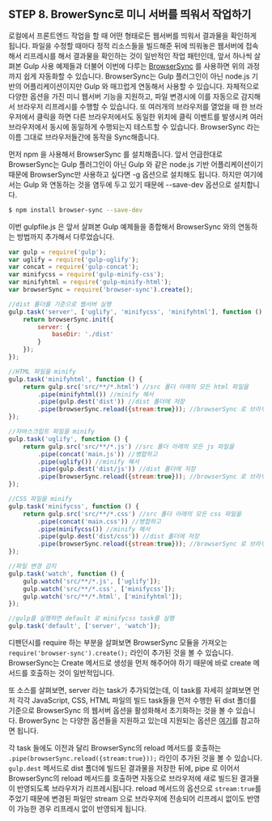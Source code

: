 ## STEP 8. BrowerSync로 미니 서버를 띄워서 작업하기

로컬에서 프론트엔드 작업을 할 때 어떤 형태로든 웹서버를 띄워서 결과물을 확인하게 됩니다. 파일을 수정할 때마다 정적 리소스들을 빌드해준 뒤에 띄워놓은 웹서버에 접속해서 리프레시를 해서 결과물을 확인하는 것이 일반적인 작업 패턴인데, 앞서 하나씩 살펴본 Gulp 사용 예제들과 더불어 이번에 다루는 [BrowserSync](https://browsersync.io/) 를 사용하면 위의 과정까지 쉽게 자동화할 수 있습니다. BrowserSync는 Gulp 플러그인이 아닌 node.js 기반의 어플리케이션이지만 Gulp 와 매끄럽게 연동해서 사용할 수 있습니다. 자체적으로 다양한 옵션을 가진 미니 웹서버 기능을 지원하고, 파일 변경시에 이를 자동으로 감지해서 브라우저 리프레시를 수행할 수 있습니다. 또 여러개의 브라우저를 열었을 때 한 브라우저에서 클릭을 하면 다른 브라우저에서도 동일한 위치에 클릭 이벤트를 발생시켜 여러 브라우저에서 동시에 동일하게 수행되는지 테스트할 수 있습니다. BrowserSync 라는 이름 그대로 브라우저들간에 동작을 Sync해줍니다.

먼저 npm 을 사용해서 BrowserSync 를 설치해줍니다. 앞서 언급한대로 BrowserSync는 Gulp 플러그인이 아닌 Gulp 와 같은 node.js 기반 어플리케이션이기 때문에 BrowserSync만 사용하고 싶다면 -g 옵션으로 설치해도 됩니다. 하지만 여기에서는 Gulp 와 연동하는 것을 염두에 두고 있기 때문에 --save-dev 옵션으로 설치합니다.

```bash
$ npm install browser-sync --save-dev
```

이번 gulpfile.js 은 앞서 살펴본 Gulp 예제들을 종합해서 BrowserSync 와의 연동하는 방법까지 추가해서 다루었습니다.

```javascript
var gulp = require('gulp');
var uglify = require('gulp-uglify');
var concat = require('gulp-concat');
var minifycss = require('gulp-minify-css');
var minifyhtml = require('gulp-minify-html');
var browserSync = require('browser-sync').create();

//dist 폴더를 기준으로 웹서버 실행
gulp.task('server', ['uglify', 'minifycss', 'minifyhtml'], function () {
    return browserSync.init({
        server: {
            baseDir: './dist'
        }
    });
});

//HTML 파일을 minify
gulp.task('minifyhtml', function () {
    return gulp.src('src/**/*.html') //src 폴더 아래의 모든 html 파일을
        .pipe(minifyhtml()) //minify 해서
        .pipe(gulp.dest('dist')) //dist 폴더에 저장
        .pipe(browserSync.reload({stream:true})); //browserSync 로 브라우저에 반영
});

//자바스크립트 파일을 minify
gulp.task('uglify', function () {
    return gulp.src('src/**/*.js') //src 폴더 아래의 모든 js 파일을
        .pipe(concat('main.js')) //병합하고
        .pipe(uglify()) //minify 해서
        .pipe(gulp.dest('dist/js')) //dist 폴더에 저장
        .pipe(browserSync.reload({stream:true})); //browserSync 로 브라우저에 반영
});

//CSS 파일을 minify
gulp.task('minifycss', function () {
    return gulp.src('src/**/*.css') //src 폴더 아래의 모든 css 파일을
        .pipe(concat('main.css')) //병합하고
        .pipe(minifycss()) //minify 해서
        .pipe(gulp.dest('dist/css')) //dist 폴더에 저장
        .pipe(browserSync.reload({stream:true})); //browserSync 로 브라우저에 반영
});

//파일 변경 감지
gulp.task('watch', function () {
    gulp.watch('src/**/*.js', ['uglify']);
    gulp.watch('src/**/*.css', ['minifycss']);
    gulp.watch('src/**/*.html', ['minifyhtml']);
});

//gulp를 실행하면 default 로 minifycss task를 실행
gulp.task('default', ['server', 'watch']);
```

디펜던시를 require 하는 부분을 살펴보면 BrowserSync 모듈을 가져오는 `require('browser-sync').create();` 라인이 추가된 것을 볼 수 있습니다.
BrowserSync는 Create 메서드로 생성을 먼저 해주어야 하기 때문에 바로 create 메서드를 호출하는 것이 일반적입니다.

또 소스를 살펴보면, server 라는 task가 추가되었는데, 이 task를 자세히 살펴보면 먼저 각각 JavaScript, CSS, HTML 파일의 빌드 task들을 먼저 수행한 뒤 dist 폴더를 기준으로 BrowserSync 의 웹서버 옵션을 활성화해서 초기화하는 것을 볼 수 있습니다. BrowerSync 는 다양한 옵션들을 지원하고 있는데 지원되는 옵션은 [여기](https://browsersync.io/docs/options/)를 참고하면 됩니다.

각 task 들에도 이전과 달리 BrowserSync의 reload 메서드를 호출하는 `.pipe(browserSync.reload({stream:true}));` 라인이 추가된 것을 볼 수 있습니다.
`gulp.dest` 메서드로 dist 폴더에 빌드된 결과물을 저장한 뒤에, pipe 로 이어서 BrowserSync의 reload 메서드를 호출하면 자동으로 브라우저에 새로 빌드된 결과물이 반영되도록 브라우저가 리프레시됩니다. reload 메서드의 옵션으로 `stream:true`를 주었기 때문에 변경된 파일만 stream 으로 브라우저에 전송되어 리프레시 없이도 반영이 가능한 경우 리프레시 없이 반영되게 됩니다.
